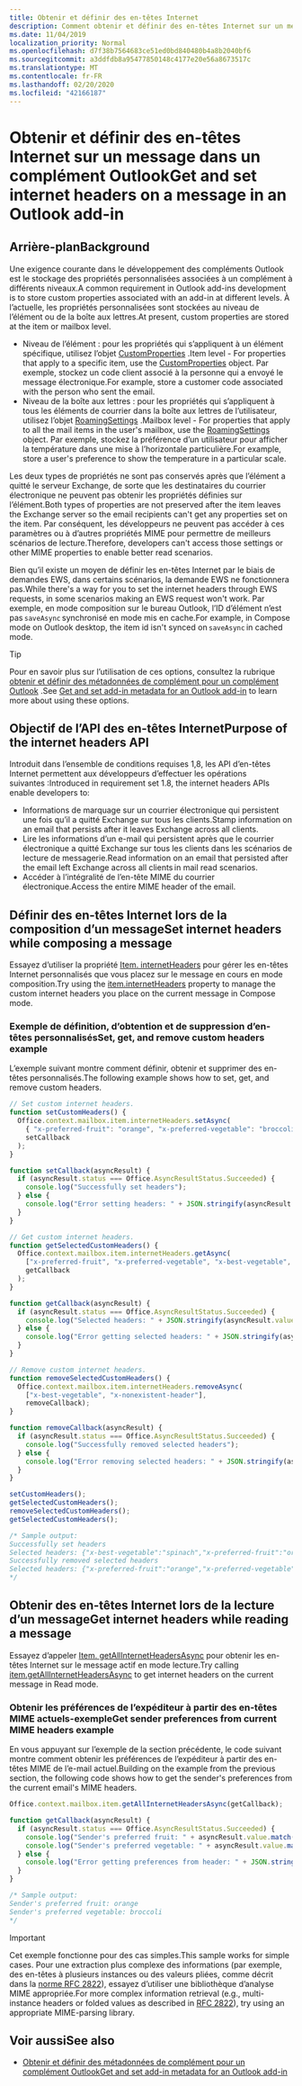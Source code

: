```yaml
---
title: Obtenir et définir des en-têtes Internet
description: Comment obtenir et définir des en-têtes Internet sur un message dans un complément Outlook.
ms.date: 11/04/2019
localization_priority: Normal
ms.openlocfilehash: d7f38b7564683ce51ed0bd840480b4a8b2040bf6
ms.sourcegitcommit: a3ddfdb8a95477850148c4177e20e56a8673517c
ms.translationtype: MT
ms.contentlocale: fr-FR
ms.lasthandoff: 02/20/2020
ms.locfileid: "42166187"
---
```

# <a name="get-and-set-internet-headers-on-a-message-in-an-outlook-add-in"></a><span data-ttu-id="8b00b-103">Obtenir et définir des en-têtes Internet sur un message dans un complément Outlook</span><span class="sxs-lookup"><span data-stu-id="8b00b-103">Get and set internet headers on a message in an Outlook add-in</span></span>

## <a name="background"></a><span data-ttu-id="8b00b-104">Arrière-plan</span><span class="sxs-lookup"><span data-stu-id="8b00b-104">Background</span></span>

<span data-ttu-id="8b00b-105">Une exigence courante dans le développement des compléments Outlook est le stockage des propriétés personnalisées associées à un complément à différents niveaux.</span><span class="sxs-lookup"><span data-stu-id="8b00b-105">A common requirement in Outlook add-ins development is to store custom properties associated with an add-in at different levels.</span></span> <span data-ttu-id="8b00b-106">À l’actuelle, les propriétés personnalisées sont stockées au niveau de l’élément ou de la boîte aux lettres.</span><span class="sxs-lookup"><span data-stu-id="8b00b-106">At present, custom properties are stored at the item or mailbox level.</span></span>

- <span data-ttu-id="8b00b-107">Niveau de l’élément : pour les propriétés qui s’appliquent à un élément spécifique, utilisez l’objet [CustomProperties](/javascript/api/outlook/office.customproperties) .</span><span class="sxs-lookup"><span data-stu-id="8b00b-107">Item level - For properties that apply to a specific item, use the [CustomProperties](/javascript/api/outlook/office.customproperties) object.</span></span> <span data-ttu-id="8b00b-108">Par exemple, stockez un code client associé à la personne qui a envoyé le message électronique.</span><span class="sxs-lookup"><span data-stu-id="8b00b-108">For example, store a customer code associated with the person who sent the email.</span></span>
- <span data-ttu-id="8b00b-109">Niveau de la boîte aux lettres : pour les propriétés qui s’appliquent à tous les éléments de courrier dans la boîte aux lettres de l’utilisateur, utilisez l’objet [RoamingSettings](/javascript/api/outlook/office.roamingsettings) .</span><span class="sxs-lookup"><span data-stu-id="8b00b-109">Mailbox level - For properties that apply to all the mail items in the user's mailbox, use the [RoamingSettings](/javascript/api/outlook/office.roamingsettings) object.</span></span> <span data-ttu-id="8b00b-110">Par exemple, stockez la préférence d’un utilisateur pour afficher la température dans une mise à l’horizontale particulière.</span><span class="sxs-lookup"><span data-stu-id="8b00b-110">For example, store a user's preference to show the temperature in a particular scale.</span></span>

<span data-ttu-id="8b00b-111">Les deux types de propriétés ne sont pas conservés après que l’élément a quitté le serveur Exchange, de sorte que les destinataires du courrier électronique ne peuvent pas obtenir les propriétés définies sur l’élément.</span><span class="sxs-lookup"><span data-stu-id="8b00b-111">Both types of properties are not preserved after the item leaves the Exchange server so the email recipients can't get any properties set on the item.</span></span> <span data-ttu-id="8b00b-112">Par conséquent, les développeurs ne peuvent pas accéder à ces paramètres ou à d’autres propriétés MIME pour permettre de meilleurs scénarios de lecture.</span><span class="sxs-lookup"><span data-stu-id="8b00b-112">Therefore, developers can't access those settings or other MIME properties to enable better read scenarios.</span></span>

<span data-ttu-id="8b00b-113">Bien qu’il existe un moyen de définir les en-têtes Internet par le biais de demandes EWS, dans certains scénarios, la demande EWS ne fonctionnera pas.</span><span class="sxs-lookup"><span data-stu-id="8b00b-113">While there's a way for you to set the internet headers through EWS requests, in some scenarios making an EWS request won't work.</span></span> <span data-ttu-id="8b00b-114">Par exemple, en mode composition sur le bureau Outlook, l’ID d’élément n’est pas `saveAsync` synchronisé en mode mis en cache.</span><span class="sxs-lookup"><span data-stu-id="8b00b-114">For example, in Compose mode on Outlook desktop, the item id isn't synced on `saveAsync` in cached mode.</span></span>

> [!TIP]
> <span data-ttu-id="8b00b-115">Pour en savoir plus sur l’utilisation de ces options, consultez la rubrique [obtenir et définir des métadonnées de complément pour un complément Outlook](metadata-for-an-outlook-add-in.md) .</span><span class="sxs-lookup"><span data-stu-id="8b00b-115">See [Get and set add-in metadata for an Outlook add-in](metadata-for-an-outlook-add-in.md) to learn more about using these options.</span></span>

## <a name="purpose-of-the-internet-headers-api"></a><span data-ttu-id="8b00b-116">Objectif de l’API des en-têtes Internet</span><span class="sxs-lookup"><span data-stu-id="8b00b-116">Purpose of the internet headers API</span></span>

<span data-ttu-id="8b00b-117">Introduit dans l’ensemble de conditions requises 1,8, les API d’en-têtes Internet permettent aux développeurs d’effectuer les opérations suivantes :</span><span class="sxs-lookup"><span data-stu-id="8b00b-117">Introduced in requirement set 1.8, the internet headers APIs enable developers to:</span></span>

- <span data-ttu-id="8b00b-118">Informations de marquage sur un courrier électronique qui persistent une fois qu’il a quitté Exchange sur tous les clients.</span><span class="sxs-lookup"><span data-stu-id="8b00b-118">Stamp information on an email that persists after it leaves Exchange across all clients.</span></span>
- <span data-ttu-id="8b00b-119">Lire les informations d’un e-mail qui persistent après que le courrier électronique a quitté Exchange sur tous les clients dans les scénarios de lecture de messagerie.</span><span class="sxs-lookup"><span data-stu-id="8b00b-119">Read information on an email that persisted after the email left Exchange across all clients in mail read scenarios.</span></span>
- <span data-ttu-id="8b00b-120">Accéder à l’intégralité de l’en-tête MIME du courrier électronique.</span><span class="sxs-lookup"><span data-stu-id="8b00b-120">Access the entire MIME header of the email.</span></span>

## <a name="set-internet-headers-while-composing-a-message"></a><span data-ttu-id="8b00b-121">Définir des en-têtes Internet lors de la composition d’un message</span><span class="sxs-lookup"><span data-stu-id="8b00b-121">Set internet headers while composing a message</span></span>

<span data-ttu-id="8b00b-122">Essayez d’utiliser la propriété [Item. internetHeaders](/javascript/api/outlook/office.messagecompose#internetheaders) pour gérer les en-têtes Internet personnalisés que vous placez sur le message en cours en mode composition.</span><span class="sxs-lookup"><span data-stu-id="8b00b-122">Try using the [item.internetHeaders](/javascript/api/outlook/office.messagecompose#internetheaders) property to manage the custom internet headers you place on the current message in Compose mode.</span></span>

### <a name="set-get-and-remove-custom-headers-example"></a><span data-ttu-id="8b00b-123">Exemple de définition, d’obtention et de suppression d’en-têtes personnalisés</span><span class="sxs-lookup"><span data-stu-id="8b00b-123">Set, get, and remove custom headers example</span></span>

<span data-ttu-id="8b00b-124">L’exemple suivant montre comment définir, obtenir et supprimer des en-têtes personnalisés.</span><span class="sxs-lookup"><span data-stu-id="8b00b-124">The following example shows how to set, get, and remove custom headers.</span></span>

```js
// Set custom internet headers.
function setCustomHeaders() {
  Office.context.mailbox.item.internetHeaders.setAsync(
    { "x-preferred-fruit": "orange", "x-preferred-vegetable": "broccoli", "x-best-vegetable": "spinach" },
    setCallback
  );
}

function setCallback(asyncResult) {
  if (asyncResult.status === Office.AsyncResultStatus.Succeeded) {
    console.log("Successfully set headers");
  } else {
    console.log("Error setting headers: " + JSON.stringify(asyncResult.error));
  }
}

// Get custom internet headers.
function getSelectedCustomHeaders() {
  Office.context.mailbox.item.internetHeaders.getAsync(
    ["x-preferred-fruit", "x-preferred-vegetable", "x-best-vegetable", "x-nonexistent-header"],
    getCallback
  );
}

function getCallback(asyncResult) {
  if (asyncResult.status === Office.AsyncResultStatus.Succeeded) {
    console.log("Selected headers: " + JSON.stringify(asyncResult.value));
  } else {
    console.log("Error getting selected headers: " + JSON.stringify(asyncResult.error));
  }
}

// Remove custom internet headers.
function removeSelectedCustomHeaders() {
  Office.context.mailbox.item.internetHeaders.removeAsync(
    ["x-best-vegetable", "x-nonexistent-header"],
    removeCallback);
}

function removeCallback(asyncResult) {
  if (asyncResult.status === Office.AsyncResultStatus.Succeeded) {
    console.log("Successfully removed selected headers");
  } else {
    console.log("Error removing selected headers: " + JSON.stringify(asyncResult.error));
  }
}

setCustomHeaders();
getSelectedCustomHeaders();
removeSelectedCustomHeaders();
getSelectedCustomHeaders();

/* Sample output:
Successfully set headers
Selected headers: {"x-best-vegetable":"spinach","x-preferred-fruit":"orange","x-preferred-vegetable":"broccoli"}
Successfully removed selected headers
Selected headers: {"x-preferred-fruit":"orange","x-preferred-vegetable":"broccoli"}
*/
```

## <a name="get-internet-headers-while-reading-a-message"></a><span data-ttu-id="8b00b-125">Obtenir des en-têtes Internet lors de la lecture d’un message</span><span class="sxs-lookup"><span data-stu-id="8b00b-125">Get internet headers while reading a message</span></span>

<span data-ttu-id="8b00b-126">Essayez d’appeler [Item. getAllInternetHeadersAsync](/javascript/api/outlook/office.messageread#getallinternetheadersasync-options--callback-) pour obtenir les en-têtes Internet sur le message actif en mode lecture.</span><span class="sxs-lookup"><span data-stu-id="8b00b-126">Try calling [item.getAllInternetHeadersAsync](/javascript/api/outlook/office.messageread#getallinternetheadersasync-options--callback-) to get internet headers on the current message in Read mode.</span></span>

### <a name="get-sender-preferences-from-current-mime-headers-example"></a><span data-ttu-id="8b00b-127">Obtenir les préférences de l’expéditeur à partir des en-têtes MIME actuels-exemple</span><span class="sxs-lookup"><span data-stu-id="8b00b-127">Get sender preferences from current MIME headers example</span></span>

<span data-ttu-id="8b00b-128">En vous appuyant sur l’exemple de la section précédente, le code suivant montre comment obtenir les préférences de l’expéditeur à partir des en-têtes MIME de l’e-mail actuel.</span><span class="sxs-lookup"><span data-stu-id="8b00b-128">Building on the example from the previous section, the following code shows how to get the sender's preferences from the current email's MIME headers.</span></span>

```js
Office.context.mailbox.item.getAllInternetHeadersAsync(getCallback);

function getCallback(asyncResult) {
  if (asyncResult.status === Office.AsyncResultStatus.Succeeded) {
    console.log("Sender's preferred fruit: " + asyncResult.value.match(/x-preferred-fruit:.*/gim)[0].slice(19));
    console.log("Sender's preferred vegetable: " + asyncResult.value.match(/x-preferred-vegetable:.*/gim)[0].slice(23));
  } else {
    console.log("Error getting preferences from header: " + JSON.stringify(asyncResult.error));
  }
}

/* Sample output:
Sender's preferred fruit: orange
Sender's preferred vegetable: broccoli
*/
```

> [!IMPORTANT]
> <span data-ttu-id="8b00b-129">Cet exemple fonctionne pour des cas simples.</span><span class="sxs-lookup"><span data-stu-id="8b00b-129">This sample works for simple cases.</span></span> <span data-ttu-id="8b00b-130">Pour une extraction plus complexe des informations (par exemple, des en-têtes à plusieurs instances ou des valeurs pliées, comme décrit dans la [norme RFC 2822](https://tools.ietf.org/html/rfc2822)), essayez d’utiliser une bibliothèque d’analyse MIME appropriée.</span><span class="sxs-lookup"><span data-stu-id="8b00b-130">For more complex information retrieval (e.g., multi-instance headers or folded values as described in [RFC 2822](https://tools.ietf.org/html/rfc2822)), try using an appropriate MIME-parsing library.</span></span>

## <a name="see-also"></a><span data-ttu-id="8b00b-131">Voir aussi</span><span class="sxs-lookup"><span data-stu-id="8b00b-131">See also</span></span>

- [<span data-ttu-id="8b00b-132">Obtenir et définir des métadonnées de complément pour un complément Outlook</span><span class="sxs-lookup"><span data-stu-id="8b00b-132">Get and set add-in metadata for an Outlook add-in</span></span>](metadata-for-an-outlook-add-in.md)
